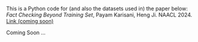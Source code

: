 This is a Python code for (and also the datasets used in) the paper below: <br/>
*Fact Checking Beyond Training Set*, Payam Karisani, Heng Ji. NAACL 2024. <u>Link (coming soon)</u>

Coming Soon ...

